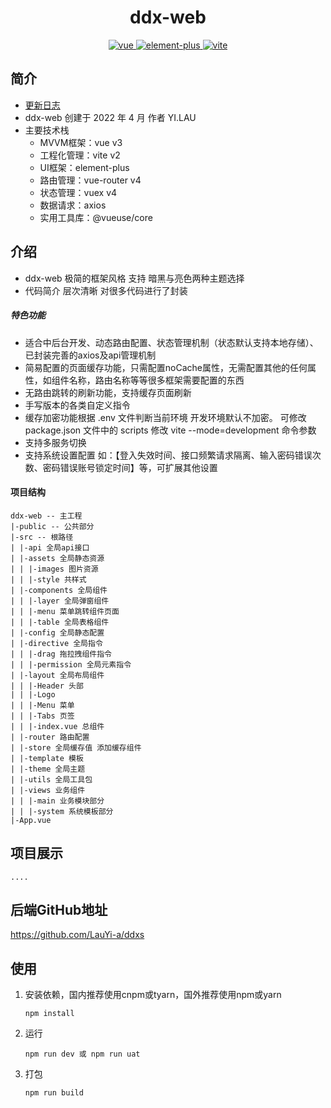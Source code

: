 <h1 align="center">ddx-web</h1>
<p align="center">
    <a href="https://github.com/vuejs/vue-next">
        <img src="https://img.shields.io/badge/vue3-3.0.5-brightgreen.svg" alt="vue">
    </a>
    <a href="https://github.com/element-plus/element-plus">
        <img src="https://img.shields.io/badge/elementPlus-1.0.2beta.42-brightgreen.svg" alt="element-plus">
    </a>
    <a href="https://github.com/vitejs/vite">
        <img src="https://img.shields.io/badge/vite-2.2.3-brightgreen.svg" alt="vite">
    </a>
</p>

### 

## 简介

- [更新日志](./VERSION.md)
- ddx-web 创建于 2022 年 4 月 作者 YI.LAU 
- 主要技术栈
   - MVVM框架：vue v3
   - 工程化管理：vite v2
   - UI框架：element-plus
   - 路由管理：vue-router v4
   - 状态管理：vuex v4
   - 数据请求：axios
   - 实用工具库：@vueuse/core

## 介绍
- ddx-web 极简的框架风格 支持 暗黑与亮色两种主题选择
- 代码简介 层次清晰 对很多代码进行了封装
##### 特色功能
- 适合中后台开发、动态路由配置、状态管理机制（状态默认支持本地存储）、已封装完善的axios及api管理机制
- 简易配置的页面缓存功能，只需配置noCache属性，无需配置其他的任何属性，如组件名称，路由名称等等很多框架需要配置的东西
- 无路由跳转的刷新功能，支持缓存页面刷新
- 手写版本的各类自定义指令
- 缓存加密功能根据 .env 文件判断当前环境 开发环境默认不加密。
可修改 package.json 文件中的 scripts 修改 vite --mode=development 命令参数
- 支持多服务切换
- 支持系统设置配置 如：【登入失效时间、接口频繁请求隔离、输入密码错误次数、密码错误账号锁定时间】等，可扩展其他设置
#### 项目结构
```
ddx-web -- 主工程
|-public -- 公共部分
|-src -- 根路径
| |-api 全局api接口
| |-assets 全局静态资源
| | |-images 图片资源
| | |-style 共样式
| |-components 全局组件
| | |-layer 全局弹窗组件
| | |-menu 菜单跳转组件页面
| | |-table 全局表格组件
| |-config 全局静态配置
| |-directive 全局指令
| | |-drag 拖拉拽组件指令
| | |-permission 全局元素指令
| |-layout 全局布局组件
| | |-Header 头部
| | |-Logo 
| | |-Menu 菜单
| | |-Tabs 页签
| | |-index.vue 总组件
| |-router 路由配置
| |-store 全局缓存值 添加缓存组件
| |-template 模板
| |-theme 全局主题
| |-utils 全局工具包
| |-views 业务组件
| | |-main 业务模块部分
| | |-system 系统模板部分
|-App.vue
```
## 项目展示
```
....
```
## 后端GitHub地址
https://github.com/LauYi-a/ddxs

## 使用
   

1. 安装依赖，国内推荐使用cnpm或tyarn，国外推荐使用npm或yarn

   ```
   npm install
   ```

2. 运行

   ```
   npm run dev 或 npm run uat
   ```

3. 打包

   ```
   npm run build
   ```
   


